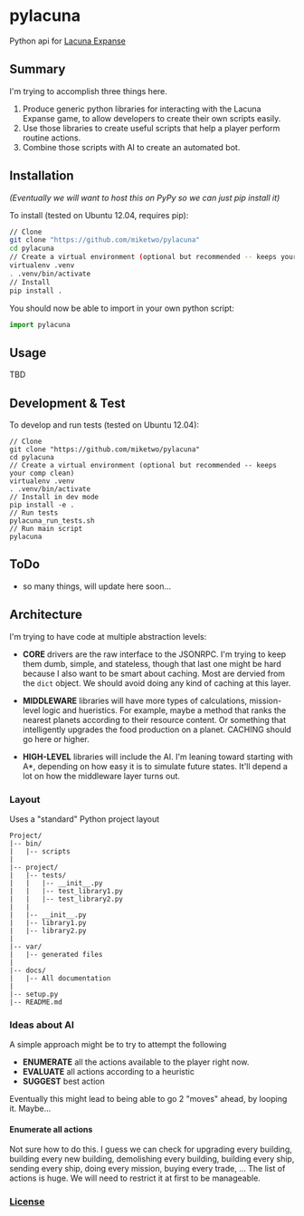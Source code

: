 # pylacuna
Python api for [Lacuna Expanse](http://www.lacunaexpanse.com/)

## Summary

I'm trying to accomplish three things here.

1. Produce generic python libraries for interacting with the Lacuna Expanse game, to allow developers to create their own scripts easily.
2. Use those libraries to create useful scripts that help a player perform routine actions.
3. Combine those scripts with AI to create an automated bot.


## Installation

_(Eventually we will want to host this on PyPy so we can just pip install it)_

To install (tested on Ubuntu 12.04, requires pip):
```bash
// Clone
git clone "https://github.com/miketwo/pylacuna"
cd pylacuna
// Create a virtual environment (optional but recommended -- keeps your comp clean)
virtualenv .venv
. .venv/bin/activate
// Install
pip install .
```

You should now be able to import in your own python script:
```python
import pylacuna
```

## Usage
TBD

## Development & Test
To develop and run tests (tested on Ubuntu 12.04):
```
// Clone
git clone "https://github.com/miketwo/pylacuna"
cd pylacuna
// Create a virtual environment (optional but recommended -- keeps your comp clean)
virtualenv .venv
. .venv/bin/activate
// Install in dev mode
pip install -e .
// Run tests
pylacuna_run_tests.sh
// Run main script
pylacuna
```

## ToDo
- so many things, will update here soon...



## Architecture
I'm trying to have code at multiple abstraction levels:

- **CORE** drivers are the raw interface to the JSONRPC. I'm trying to keep them
  dumb, simple, and stateless, though that last one might be hard because I
  also want to be smart about caching. Most are dervied from the `dict` object. We should avoid doing any kind of caching at this layer.

- **MIDDLEWARE** libraries will have more types of calculations, mission-level
  logic and hueristics. For example, maybe a method that ranks the nearest
  planets according to their resource content. Or something that intelligently
  upgrades the food production on a planet. CACHING should go here or higher.

- **HIGH-LEVEL** libraries will include the AI. I'm leaning toward starting with
  A*, depending on how easy it is to simulate future states. It'll depend a lot on
  how the middleware layer turns out.

### Layout
Uses a "standard" Python project layout
```text
Project/
|-- bin/
|   |-- scripts
|
|-- project/
|   |-- tests/
|   |   |-- __init__.py
|   |   |-- test_library1.py
|   |   |-- test_library2.py
|   |
|   |-- __init__.py
|   |-- library1.py
|   |-- library2.py
|
|-- var/
|   |-- generated files
|
|-- docs/
|   |-- All documentation
|
|-- setup.py
|-- README.md
```

### Ideas about AI

A simple approach might be to try to attempt the following
 - **ENUMERATE** all the actions available to the player right now.
 - **EVALUATE** all actions according to a heuristic
 - **SUGGEST** best action

Eventually this might lead to being able to go 2 "moves" ahead, by looping it. Maybe...

#### Enumerate all actions
Not sure how to do this. I guess we can check for upgrading every building, building every new building, demolishing every building, building every ship, sending every ship, doing every mission, buying every trade, ... The list of actions is huge. We will need to restrict it at first to be manageable.

### [License](license.md)




